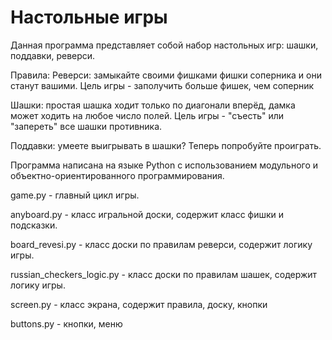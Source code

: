# Настольные игры
Данная программа представляет собой набор настольных игр: шашки, поддавки, реверси.

Правила:
   Реверси: замыкайте своими фишками фишки соперника и они станут вашими. 
             Цель игры - заполучить больше фишек, чем соперник

   Шашки: простая шашка ходит только по диагонали вперёд, дамка может ходить на любое
           число полей. Цель игры - "съесть" или "запереть" все шашки противника.

   Поддавки: умеете выигрывать в шашки? Теперь попробуйте проиграть.

Программа написана на языке Python с использованием модульного и 
объектно-ориентированного программирования.

game.py - главный цикл игры.

anyboard.py - класс игральной доски, содержит класс фишки и подсказки. 

board_revesi.py - класс доски по правилам реверси, содержит логику игры.

russian_checkers_logic.py - класс доски по правилам шашек, содержит логику игры.

screen.py - класс экрана, содержит правила, доску, кнопки

buttons.py - кнопки, меню